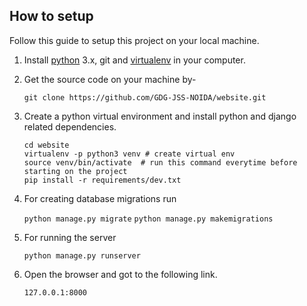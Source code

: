 ## How to setup

Follow this guide to setup this project on your local machine.

1. Install [python] 3.x, git and [virtualenv] in your computer.

2. Get the source code on your machine by-

    `git clone https://github.com/GDG-JSS-NOIDA/website.git`

3. Create a python virtual environment and install python and django related dependencies.

    ```shell
    cd website
    virtualenv -p python3 venv # create virtual env
    source venv/bin/activate  # run this command everytime before starting on the project
    pip install -r requirements/dev.txt
    ```
4. For creating database migrations run
    
    `python manage.py migrate`
    `python manage.py makemigrations`

5. For running the server
   
    `python manage.py runserver`

6. Open the browser and got to the following link.

    `127.0.0.1:8000`


[virtualenv]: https://virtualenv.pypa.io/
[python]: https://www.python.org/ftp/python/3.6.2/Python-3.6.2.tar.xz
